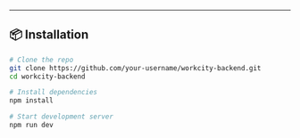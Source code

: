
---

## 📦 Installation

```bash
# Clone the repo
git clone https://github.com/your-username/workcity-backend.git
cd workcity-backend

# Install dependencies
npm install

# Start development server
npm run dev

